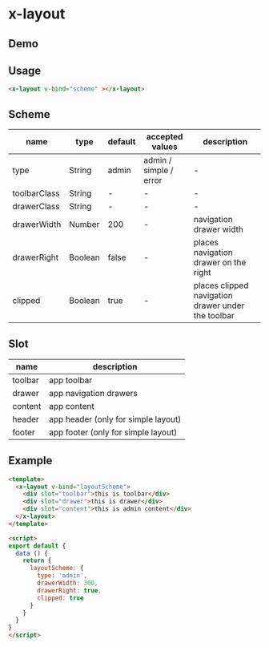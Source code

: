 # x-layout


## Demo
<!-- STORY -->


## Usage
```html
<x-layout v-bind="scheme" ></x-layout>
```


## Scheme
| name         | type    | default | accepted values        | description                                        |
| ------------ | ------- | ------- | ---------------------- | -------------------------------------------------- |
| type         | String  | admin   | admin / simple / error | -                                                  |
| toolbarClass | String  | -       | -                      | -                                                  |
| drawerClass  | String  | -       | -                      | -                                                  |
| drawerWidth  | Number  | 200     | -                      | navigation drawer width                            |
| drawerRight  | Boolean | false   | -                      | places navigation drawer on the right              |
| clipped      | Boolean | true    | -                      | places clipped navigation drawer under the toolbar |

## Slot
| name    | description                         |
| ------- | ----------------------------------- |
| toolbar | app toolbar                         |
| drawer  | app navigation drawers              |
| content | app content                         |
| header  | app header (only for simple layout) |
| footer  | app footer (only for simple layout) |


## Example
```html
<template>
  <x-layout v-bind="layoutScheme">
    <div slot="toolbar">this is toolbar</div>
    <div slot="drawer">this is drawer</div>
    <div slot="content">this is admin content</div>
  </x-layout>
</template>

<script>
export default {
  data () {
    return {
      layoutScheme: {
        type: 'admin',
        drawerWidth: 300,
        drawerRight: true,
        clipped: true
      }
    }
  }
}
</script>
```